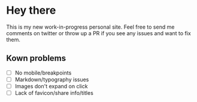 # Hey there

This is my new work-in-progress personal site. Feel free to send me comments on twitter or throw up a PR if you see any issues and want to fix them.

## Kown problems

- [ ] No mobile/breakpoints
- [ ] Markdown/typography issues
- [ ] Images don't expand on click
- [ ] Lack of favicon/share info/titles
